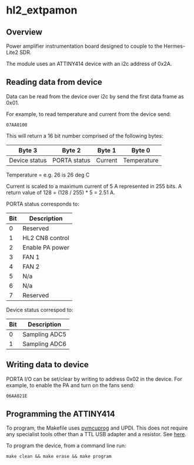 # hl2_extpamon

## Overview

Power amplifier instrumentation board designed to couple to the Hermes-Lite2
SDR. 

The module uses an ATTINY414 device with an i2c address of 0x2A. 

## Reading data from device

Data can be read from the device over i2c by send the first data frame as 0x01.

For example, to read temperature and current from the device send:

```
07AA0100
```

This will return a 16 bit number comprised of the following bytes:

| Byte 3  | Byte 2 | Byte 1  | Byte 0 |
| ----------- | ----------- |----------- | ----------- |
| Device status      | PORTA status       |Current      | Temperature |

Temperature = e.g. 26 is 26 deg C

Current is scaled to a maximum current of 5 A represented in 255 bits. A return value of 128 = (128 / 255) * 5 = 2.51 A.

PORTA status corresponds to:

| Bit | Description |
|----------- | ----------- |
| 0 | Reserved |
| 1 | HL2 CN8 control |
| 2 | Enable PA power |
| 3 | FAN 1 |
| 4 | FAN 2 |
| 5 | N/a
| 6 | N/a
| 7 | Reserved |


Device status correspod to:

| Bit | Description |
|----------- | ----------- |
| 0 | Sampling ADC5 |
| 1 | Sampling ADC6 |


## Writing data to device

PORTA I/O can be set/clear by writing to address 0x02 in the device. For
example, to enable the PA and turn on the fans send:

```
06AA021E
```

## Programming the ATTINY414

To program, the Makefile uses [pymcuprog](https://github.com/microchip-pic-avr-tools/pymcuprog) and UPDI. This does not require any specialist tools other than a TTL USB adapter and a resistor. See [here](https://github.com/mraardvark/pyupdi).

To program the device, from a command line run:
```
make clean && make erase && make program
```
